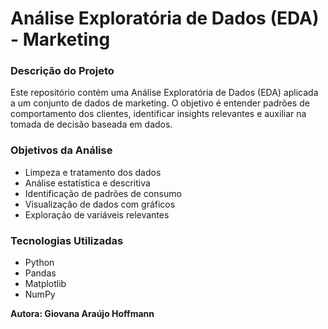 # Análise Exploratória de Dados (EDA) - Marketing

### Descrição do Projeto

Este repositório contém uma Análise Exploratória de Dados (EDA) aplicada a um conjunto de dados de marketing. O objetivo é entender padrões de comportamento dos clientes, identificar insights relevantes e auxiliar na tomada de decisão baseada em dados.

### Objetivos da Análise

- Limpeza e tratamento dos dados
- Análise estatística e descritiva
- Identificação de padrões de consumo
- Visualização de dados com gráficos
- Exploração de variáveis relevantes

### Tecnologias Utilizadas

- Python
- Pandas
- Matplotlib
- NumPy

**Autora: Giovana Araújo Hoffmann**
